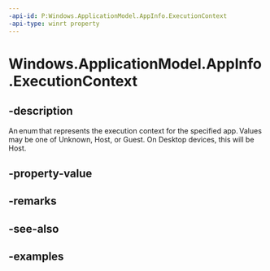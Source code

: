 ```yaml
---
-api-id: P:Windows.ApplicationModel.AppInfo.ExecutionContext
-api-type: winrt property
---
```


# Windows.ApplicationModel.AppInfo.ExecutionContext

<!--
public Windows.ApplicationModel.AppExecutionContext ExecutionContext { get; }
-->


## -description

An enum that represents the execution context for the specified app. Values may be one of Unknown, Host, or Guest. On Desktop devices, this will be Host.

## -property-value

## -remarks

## -see-also

## -examples


